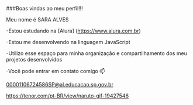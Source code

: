 ###Boas vindas ao meu perfil!!!
 
Meu nome é SARA ALVES

-Estou estudando na [Alura] (https://www.alura.com.br)

-Estou me desenvolvendo na linguagem JavaScript

-Utilizo esse espaço para minha organização e compartilhamento dos meu projetos desenvolvidos

-Você pode entrar em contato comigo 📫

00001106724586SP@al.educacao.sp.gov.br

https://tenor.com/pt-BR/view/naruto-gif-19427546

